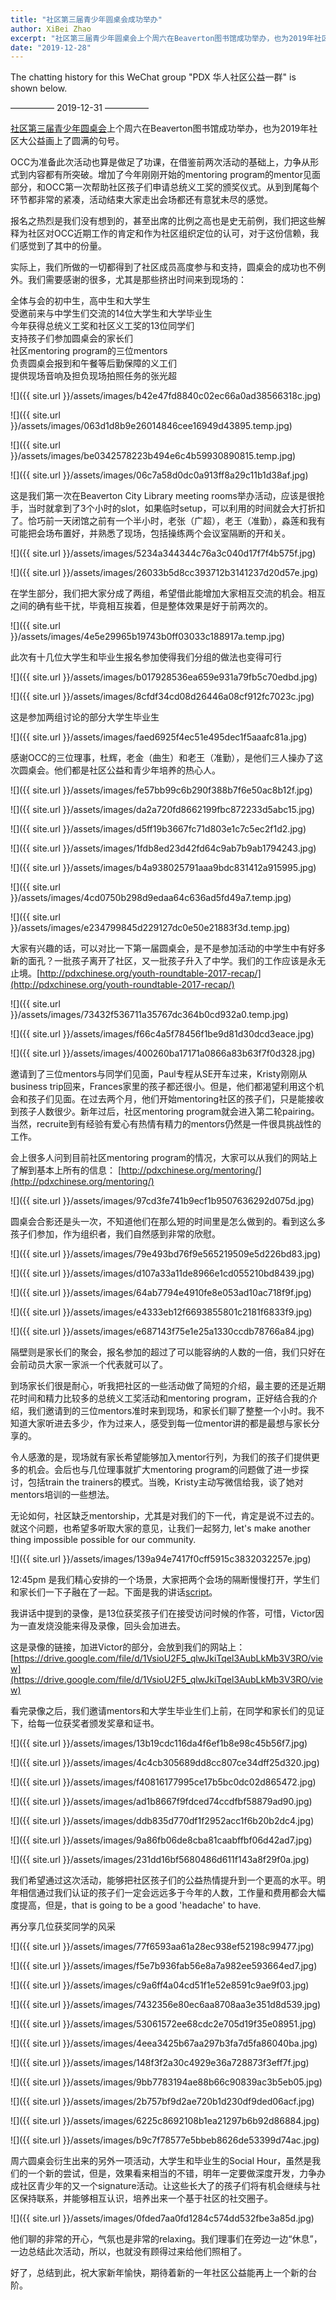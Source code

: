 ```yaml
---
title: "社区第三届青少年圆桌会成功举办"
author: XiBei Zhao
excerpt: "社区第三届青少年圆桌会上个周六在Beaverton图书馆成功举办，也为2019年社区大公益画上了圆满的句号。OCC为准备此次活动也算是做足了功课，在借鉴前两次活动的基础上，力争从形式到内容都有所突破。增加了今年刚刚开始的mentoring program的mentor见面部分，和OCC第一次帮助社区孩子们申请总统义工奖的颁奖仪式。从到到尾每个环节都非常的紧凑，活动结束大家走出会场都还有意犹未尽的感觉。"
date: "2019-12-28"
---
```


The chatting history for this WeChat group "PDX 华人社区公益一群" is shown below.

—————  2019-12-31  —————

[社区第三届青少年圆桌会](http://pdxchinese.org/youthroundtable/)上个周六在Beaverton图书馆成功举办，也为2019年社区大公益画上了圆满的句号。

OCC为准备此次活动也算是做足了功课，在借鉴前两次活动的基础上，力争从形式到内容都有所突破。增加了今年刚刚开始的mentoring program的mentor见面部分，和OCC第一次帮助社区孩子们申请总统义工奖的颁奖仪式。从到到尾每个环节都非常的紧凑，活动结束大家走出会场都还有意犹未尽的感觉。

报名之热烈是我们没有想到的，甚至出席的比例之高也是史无前例，我们把这些解释为社区对OCC近期工作的肯定和作为社区组织定位的认可，对于这份信赖，我们感觉到了其中的份量。

实际上，我们所做的一切都得到了社区成员高度参与和支持，圆桌会的成功也不例外。我们需要感谢的很多，尤其是那些挤出时间来到现场的：

全体与会的初中生，高中生和大学生  
受邀前来与中学生们交流的14位大学生和大学毕业生  
今年获得总统义工奖和社区义工奖的13位同学们  
支持孩子们参加圆桌会的家长们  
社区mentoring program的三位mentors  
负责圆桌会报到和午餐等后勤保障的义工们  
提供现场音响及担负现场拍照任务的张光超  

![]({{ site.url }}/assets/images/b42e47fd8840c02ec66a0ad38566318c.jpg)

![]({{ site.url }}/assets/images/063d1d8b9e26014846cee16949d43895.temp.jpg)

![]({{ site.url }}/assets/images/be0342578223b494e6c4b59930890815.temp.jpg)

![]({{ site.url }}/assets/images/06c7a58d0dc0a913ff8a29c11b1d38af.jpg)

这是我们第一次在Beaverton City Library meeting rooms举办活动，应该是很抢手，当时就拿到了3个小时的slot，如果临时setup，可以利用的时间就会大打折扣了。恰巧前一天闭馆之前有一个半小时，老张（广超），老王（准勤），淼莲和我有可能把会场布置好，并熟悉了现场，包括操练两个会议室隔断的开和关。

![]({{ site.url }}/assets/images/5234a344344c76a3c040d17f7f4b575f.jpg)

![]({{ site.url }}/assets/images/26033b5d8cc393712b3141237d20d57e.jpg)

在学生部分，我们把大家分成了两组，希望借此能增加大家相互交流的机会。相互之间的确有些干扰，毕竟相互挨着，但是整体效果是好于前两次的。

![]({{ site.url }}/assets/images/4e5e29965b19743b0ff03033c188917a.temp.jpg)

此次有十几位大学生和毕业生报名参加使得我们分组的做法也变得可行

![]({{ site.url }}/assets/images/b017928536ea659e931a79fb5c70edbd.jpg)

![]({{ site.url }}/assets/images/8cfdf34cd08d26446a08cf912fc7023c.jpg)

这是参加两组讨论的部分大学生毕业生

![]({{ site.url }}/assets/images/faed6925f4ec51e495dec1f5aaafc81a.jpg)

感谢OCC的三位理事，杜辉，老金（曲生）和老王（准勤），是他们三人操办了这次圆桌会。他们都是社区公益和青少年培养的热心人。

![]({{ site.url }}/assets/images/fe57bb99c6b290f388b7f6e50ac8b12f.jpg)

![]({{ site.url }}/assets/images/da2a720fd8662199fbc872233d5abc15.jpg)

![]({{ site.url }}/assets/images/d5ff19b3667fc71d803e1c7c5ec2f1d2.jpg)

![]({{ site.url }}/assets/images/1fdb8ed23d42fd64c9ab7b9ab1794243.jpg)

![]({{ site.url }}/assets/images/b4a938025791aaa9bdc831412a915995.jpg)

![]({{ site.url }}/assets/images/4cd0750b298d9edaa64c636ad5fd49a7.temp.jpg)

![]({{ site.url }}/assets/images/e234799845d229127dc0e50e21883f3d.temp.jpg)

大家有兴趣的话，可以对比一下第一届圆桌会，是不是参加活动的中学生中有好多新的面孔？一批孩子离开了社区，又一批孩子升入了中学。我们的工作应该是永无止境。[http://pdxchinese.org/youth-roundtable-2017-recap/](http://pdxchinese.org/youth-roundtable-2017-recap/)

![]({{ site.url }}/assets/images/73432f536711a35767dc364b0cd932a0.temp.jpg)

![]({{ site.url }}/assets/images/f66c4a5f78456f1be9d81d30dcd3eace.jpg)

![]({{ site.url }}/assets/images/400260ba17171a0866a83b63f7f0d328.jpg)

邀请到了三位mentors与同学们见面，Paul专程从SE开车过来，Kristy刚刚从business trip回来，Frances家里的孩子都还很小。但是，他们都渴望利用这个机会和孩子们见面。在过去两个月，他们开始mentoring社区的孩子们，只是能接收到孩子人数很少。新年过后，社区mentoring program就会进入第二轮pairing。当然，recruite到有经验有爱心有热情有精力的mentors仍然是一件很具挑战性的工作。

会上很多人问到目前社区mentoring program的情况，大家可以从我们的网站上了解到基本上所有的信息： [http://pdxchinese.org/mentoring/](http://pdxchinese.org/mentoring/)

![]({{ site.url }}/assets/images/97cd3fe741b9ecf1b9507636292d075d.jpg)

圆桌会合影还是头一次，不知道他们在那么短的时间里是怎么做到的。看到这么多孩子们参加，作为组织者，我们自然感到非常的欣慰。

![]({{ site.url }}/assets/images/79e493bd76f9e565219509e5d226bd83.jpg)

![]({{ site.url }}/assets/images/d107a33a11de8966e1cd055210bd8439.jpg)

![]({{ site.url }}/assets/images/64ab7794e4910fe8e053ad10ac718f9f.jpg)

![]({{ site.url }}/assets/images/e4333eb12f6693855801c2181f6833f9.jpg)

![]({{ site.url }}/assets/images/e687143f75e1e25a1330ccdb78766a84.jpg)

隔壁则是家长们的聚会，报名参加的超过了可以能容纳的人数的一倍，我们只好在会前动员大家一家派一个代表就可以了。

到场家长们很是耐心，听我把社区的一些活动做了简短的介绍，最主要的还是近期花时间和精力比较多的总统义工奖活动和mentoring program，正好结合我的介绍，我们邀请到的三位mentors准时来到现场，和家长们聊了整整一个小时。我不知道大家听进去多少，作为过来人，感受到每一位mentor讲的都是最想与家长分享的。

令人感激的是，现场就有家长希望能够加入mentor行列，为我们的孩子们提供更多的机会。会后也与几位理事就扩大mentoring program的问题做了进一步探讨，包括train the trainers的模式。当晚，Kristy主动写微信给我，谈了她对mentors培训的一些想法。

无论如何，社区缺乏mentorship，尤其是对我们的下一代，肯定是说不过去的。就这个问题，也希望多听取大家的意见，让我们一起努力, let's make another thing impossible possible for our community.

![]({{ site.url }}/assets/images/139a94e7417f0cff5915c3832032257e.jpg)

12:45pm 是我们精心安排的一个场景，大家把两个会场的隔断慢慢打开，学生们和家长们一下子融在了一起。下面是我的讲话[script](/assets/images/pvsa/PVSA_Speech_at_Youth_Roundtable.pdf)。

我讲话中提到的录像，是13位获奖孩子们在接受访问时候的作答，可惜，Victor因为一直发烧没能来得及录像，回头会加进去。

这是录像的链接，加进Victor的部分，会放到我们的网站上： [https://drive.google.com/file/d/1VsioU2F5_qlwJkiTqel3AubLkMb3V3RO/view](https://drive.google.com/file/d/1VsioU2F5_qlwJkiTqel3AubLkMb3V3RO/view)

看完录像之后，我们邀请mentors和大学生毕业生们上前，在同学和家长们的见证下，给每一位获奖者颁发奖章和证书。

![]({{ site.url }}/assets/images/13b19cdc116da4f6ef1b8e98c45b56f7.jpg)

![]({{ site.url }}/assets/images/4c4cb305689dd8cc807ce34dff25d320.jpg)

![]({{ site.url }}/assets/images/f40816177995ce17b5bc0dc02d865472.jpg)

![]({{ site.url }}/assets/images/ad1b8667f9fdced74ccdfbf58879ad90.jpg)

![]({{ site.url }}/assets/images/ddb835d770df1f2952acc1f6b20b2dc4.jpg)

![]({{ site.url }}/assets/images/9a86fb06de8cba81caabffbf06d42ad7.jpg)

![]({{ site.url }}/assets/images/231dd16bf5680486d611f143a8f29f0a.jpg)

我们希望通过这次活动，能够把社区孩子们的公益热情提升到一个更高的水平。明年相信通过我们认证的孩子们一定会远远多于今年的人数，工作量和费用都会大幅度提高，但是，that is going to be a good 'headache' to have.

再分享几位获奖同学的风采

![]({{ site.url }}/assets/images/77f6593aa61a28ec938ef52198c99477.jpg)

![]({{ site.url }}/assets/images/f5e7b936fab56e8a7a982ee593664ed7.jpg)

![]({{ site.url }}/assets/images/c9a6ff4a04cd51f1e52e8591c9ae9f03.jpg)

![]({{ site.url }}/assets/images/7432356e80ec6aa8708aa3e351d8d539.jpg)

![]({{ site.url }}/assets/images/53061572ee68cdc2e705d19f35e08951.jpg)

![]({{ site.url }}/assets/images/4eea3425b67aa297b3fa7d5fa86040ba.jpg)

![]({{ site.url }}/assets/images/148f3f2a30c4929e36a728873f3eff7f.jpg)

![]({{ site.url }}/assets/images/9bb7783194ae88b66c90839ac3b5eb05.jpg)

![]({{ site.url }}/assets/images/2b757bf9d2ae720b1d230df9ded06acf.jpg)

![]({{ site.url }}/assets/images/6225c8692108b1ea21297b6b92d86884.jpg)

![]({{ site.url }}/assets/images/b9c7f78577e5bbeb8626de53399d74ac.jpg)

周六圆桌会衍生出来的另外一项活动，大学生和毕业生的Social Hour，虽然是我们的一个新的尝试，但是，效果看来相当的不错，明年一定要做深度开发，力争办成社区青少年的又一个signature活动。让这些长大了的孩子们将有机会继续与社区保持联系，并能够相互认识，培养出来一个基于社区的社交圈子。

![]({{ site.url }}/assets/images/0fded7aa0fd1284c574dd532fbe3a85d.jpg)

他们聊的非常的开心，气氛也是非常的relaxing。我们理事们在旁边一边“休息”，一边总结此次活动，所以，也就没有顾得过来给他们照相了。

好了，总结到此，祝大家新年愉快，期待着新的一年社区公益能再上一个新的台阶。
